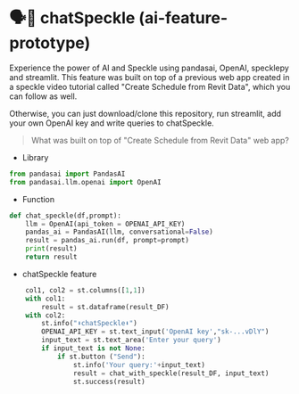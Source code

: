# 🗣️🔷 chatSpeckle (ai-feature-prototype)

Experience the power of AI and Speckle using pandasai, OpenAI, specklepy and streamlit.
This feature was built on top of a previous web app created in a speckle video tutorial called "Create Schedule from Revit Data", which you can follow as well.

Otherwise, you can just download/clone this repository, run streamlit, add your own OpenAI key and write queries to chatSpeckle.

>What was built on top of "Create Schedule from Revit Data" web app?

- Library
```python
from pandasai import PandasAI
from pandasai.llm.openai import OpenAI
```

- Function

```python
def chat_speckle(df,prompt):
    llm = OpenAI(api_token = OPENAI_API_KEY)
    pandas_ai = PandasAI(llm, conversational=False)
    result = pandas_ai.run(df, prompt=prompt)
    print(result)
    return result
```

- chatSpeckle feature 
```python
    col1, col2 = st.columns([1,1])
    with col1:
        result = st.dataframe(result_DF)
    with col2:
        st.info("⬇️chatSpeckle⬇️")
        OPENAI_API_KEY = st.text_input('OpenAI key',"sk-...vDlY")
        input_text = st.text_area('Enter your query')
        if input_text is not None:
            if st.button ("Send"):
                st.info('Your query:'+input_text)
                result = chat_with_speckle(result_DF, input_text)
                st.success(result)
```